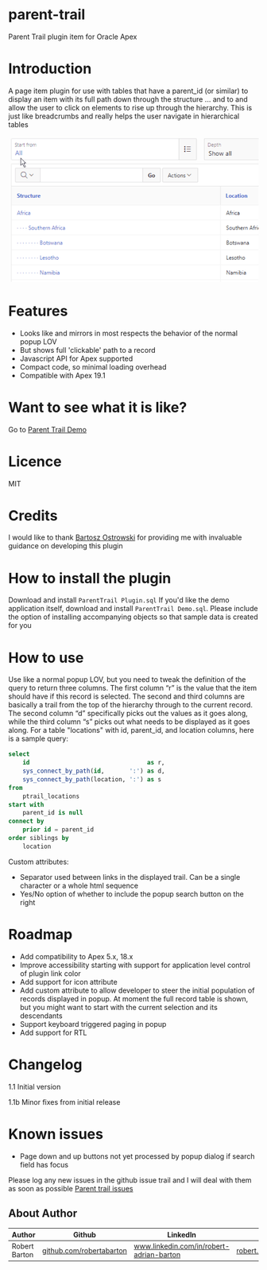 # parent-trail
Parent Trail plugin item for Oracle Apex

# Introduction
A page item plugin for use with tables that have a parent_id (or similar) to display an item with its full path 
down through the structure ... and to and allow the user to click on elements to rise up through the hierarchy. 
This is just like breadcrumbs and really helps the user navigate in hierarchical tables

![](ParentTrail_Preview.gif)

# Features
- Looks like and mirrors in most respects the behavior of the normal popup LOV
- But shows full 'clickable' path to a record
- Javascript API for Apex supported
- Compact code, so minimal loading overhead
- Compatible with Apex 19.1

# Want to see what it is like?
Go to [Parent Trail Demo](https://apex.oracle.com/pls/apex/f?p=69472)

# Licence
MIT

# Credits
I would like to thank [Bartosz Ostrowski](https://github.com/bostrowski) for providing me with invaluable guidance on developing this plugin 

# How to install the plugin
Download and install `ParentTrail Plugin.sql`
If you'd like the demo application itself, download and install `ParentTrail Demo.sql`. Please include the option of 
installing accompanying objects so that sample data is created for you

# How to use
Use like a normal popup LOV, but you need to tweak the definition of the query to return three columns. The first 
column “r” is the value that the item should have if this record is selected. The second and third columns are basically
a trail from the top of the hierarchy through to the current record. The second column “d” specifically picks out the 
values as it goes along, while the third column “s” picks out what needs to be displayed as it goes along. For a table
"locations" with id, parent_id, and location columns, here is a sample query:
```sql
select
    id                                 as r,
    sys_connect_by_path(id,       ':') as d,
    sys_connect_by_path(location, ':') as s
from 
    ptrail_locations
start with 
    parent_id is null
connect by 
    prior id = parent_id
order siblings by 
    location
```
Custom attributes:
- Separator used between links in the displayed trail. Can be a single character or a whole html sequence
- Yes/No option of whether to include the popup search button on the right

# Roadmap
- Add compatibility to Apex 5.x, 18.x
- Improve accessibility starting with support for application level control of plugin link color
- Add support for icon attribute
- Add custom attribute to allow developer to steer the initial population of records displayed in popup. At moment the full record table is shown, but you might want to start with the current selection and its descendants
- Support keyboard triggered paging in popup
- Add support for RTL

# Changelog
1.1 Initial version

1.1b Minor fixes from initial release

# Known issues
- Page down and up buttons not yet processed by popup dialog if search field has focus

Please log any new issues in the github issue trail and I will deal with them as soon as possible
[Parent trail issues](https://github.com/robertabarton/parent-trail/issues)

## About Author
Author | Github | LinkedIn | E-mail
-------|--------|---------|-------
Robert Barton | [github.com/robertabarton](//github.com/robertabarton) | www.linkedin.com/in/robert-adrian-barton | robert.barton@gitm.biz



